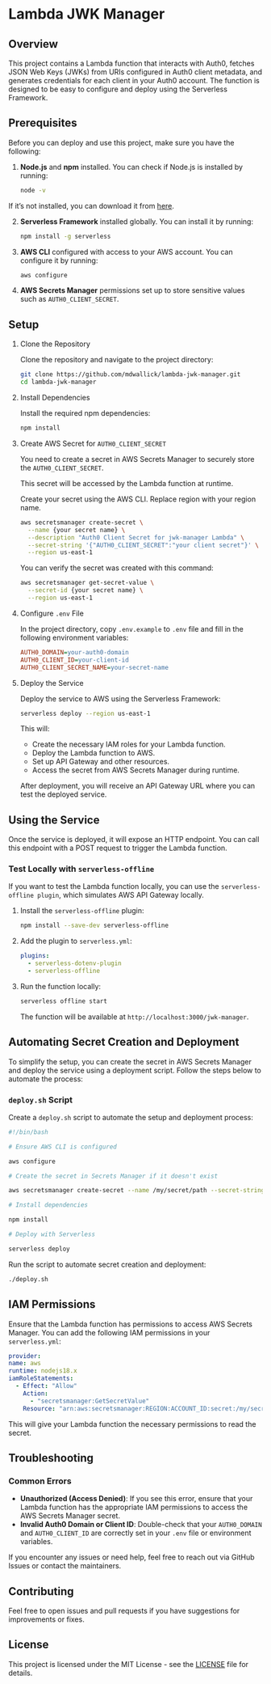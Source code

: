 # Lambda JWK Manager

## Overview

This project contains a Lambda function that interacts with Auth0, fetches JSON Web Keys (JWKs)
from URIs configured in Auth0 client metadata, and generates credentials for each client in your
Auth0 account. The function is designed to be easy to configure and deploy using the Serverless Framework.

## Prerequisites

Before you can deploy and use this project, make sure you have the following:

1. **Node.js** and **npm** installed. You can check if Node.js is installed by running:

   ```bash
   node -v
   ```

If it’s not installed, you can download it from [here](https://nodejs.org/).

2. **Serverless Framework** installed globally. You can install it by running:

   ```bash
   npm install -g serverless
   ```

3. **AWS CLI** configured with access to your AWS account. You can configure it by running:

   ```bash
   aws configure
   ```

4. **AWS Secrets Manager** permissions set up to store sensitive values such as `AUTH0_CLIENT_SECRET`.

## Setup

1.  Clone the Repository

    Clone the repository and navigate to the project directory:

    ```bash
    git clone https://github.com/mdwallick/lambda-jwk-manager.git
    cd lambda-jwk-manager
    ```

2.  Install Dependencies

    Install the required npm dependencies:

    ```bash
    npm install
    ```

3.  Create AWS Secret for `AUTH0_CLIENT_SECRET`

    You need to create a secret in AWS Secrets Manager to securely store the `AUTH0_CLIENT_SECRET`.

    This secret will be accessed by the Lambda function at runtime.

    Create your secret using the AWS CLI. Replace region with your region name.

    ```bash
    aws secretsmanager create-secret \
      --name {your secret name} \
      --description "Auth0 Client Secret for jwk-manager Lambda" \
      --secret-string '{"AUTH0_CLIENT_SECRET":"your client secret"}' \
      --region us-east-1
    ```

    You can verify the secret was created with this command:

    ```bash
    aws secretsmanager get-secret-value \
      --secret-id {your secret name} \
      --region us-east-1
    ```

4.  Configure `.env` File

    In the project directory, copy `.env.example` to `.env` file and fill in the following environment variables:

    ```ini
    AUTH0_DOMAIN=your-auth0-domain
    AUTH0_CLIENT_ID=your-client-id
    AUTH0_CLIENT_SECRET_NAME=your-secret-name
    ```

5.  Deploy the Service

    Deploy the service to AWS using the Serverless Framework:

    ```bash
    serverless deploy --region us-east-1
    ```

    This will:

    - Create the necessary IAM roles for your Lambda function.
    - Deploy the Lambda function to AWS.
    - Set up API Gateway and other resources.
    - Access the secret from AWS Secrets Manager during runtime.

    After deployment, you will receive an API Gateway URL where you can test the deployed service.

## Using the Service

Once the service is deployed, it will expose an HTTP endpoint. You can call this endpoint with a POST request to trigger the Lambda function.

### Test Locally with `serverless-offline`

If you want to test the Lambda function locally, you can use the `serverless-offline plugin`, which simulates AWS API Gateway locally.

1. Install the `serverless-offline` plugin:

   ```bash
   npm install --save-dev serverless-offline
   ```

2. Add the plugin to `serverless.yml`:

   ```yaml
   plugins:
     - serverless-dotenv-plugin
     - serverless-offline
   ```

3. Run the function locally:

   ```bash
   serverless offline start
   ```

   The function will be available at `http://localhost:3000/jwk-manager`.

## Automating Secret Creation and Deployment

To simplify the setup, you can create the secret in AWS Secrets Manager and deploy the service using a deployment script. Follow the steps below to automate the process:

### `deploy.sh` Script

Create a `deploy.sh` script to automate the setup and deployment process:

```bash
#!/bin/bash

# Ensure AWS CLI is configured

aws configure

# Create the secret in Secrets Manager if it doesn't exist

aws secretsmanager create-secret --name /my/secret/path --secret-string '{"AUTH0_CLIENT_SECRET": "your-secret-value"}' || echo "Secret already exists."

# Install dependencies

npm install

# Deploy with Serverless

serverless deploy
```

Run the script to automate secret creation and deployment:

```bash
./deploy.sh
```

## IAM Permissions

Ensure that the Lambda function has permissions to access AWS Secrets Manager. You can add the following IAM permissions in your `serverless.yml`:

```yaml
provider:
name: aws
runtime: nodejs18.x
iamRoleStatements:
  - Effect: "Allow"
    Action:
      - "secretsmanager:GetSecretValue"
    Resource: "arn:aws:secretsmanager:REGION:ACCOUNT_ID:secret:/my/secret/path"
```

This will give your Lambda function the necessary permissions to read the secret.

## Troubleshooting

### Common Errors

- **Unauthorized (Access Denied)**: If you see this error, ensure that your Lambda function has the appropriate IAM permissions to access the AWS Secrets Manager secret.
- **Invalid Auth0 Domain or Client ID**: Double-check that your `AUTH0_DOMAIN` and `AUTH0_CLIENT_ID` are correctly set in your `.env` file or environment variables.

If you encounter any issues or need help, feel free to reach out via GitHub Issues or contact the maintainers.

## Contributing

Feel free to open issues and pull requests if you have suggestions for improvements or fixes.

## License

This project is licensed under the MIT License - see the [LICENSE](https://github.com/mdwallick/lambda-jwk-manager/blob/main/LICENSE) file for details.
